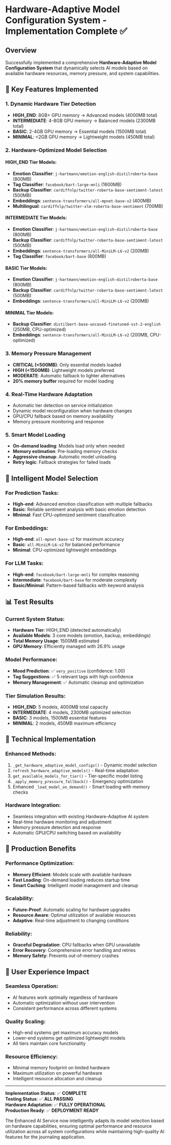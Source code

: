 # Hardware-Adaptive Model Configuration System - Implementation Complete ✅

## Overview

Successfully implemented a comprehensive **Hardware-Adaptive Model Configuration System** that dynamically selects AI models based on available hardware resources, memory pressure, and system capabilities.

## 🚀 Key Features Implemented

### 1. **Dynamic Hardware Tier Detection**
- **HIGH_END**: 8GB+ GPU memory → Advanced models (4000MB total)
- **INTERMEDIATE**: 4-8GB GPU memory → Balanced models (2300MB total)  
- **BASIC**: 2-4GB GPU memory → Essential models (1500MB total)
- **MINIMAL**: <2GB GPU memory → Lightweight models (450MB total)

### 2. **Hardware-Optimized Model Selection**

#### **HIGH_END Tier Models:**
- **Emotion Classifier**: `j-hartmann/emotion-english-distilroberta-base` (800MB)
- **Tag Classifier**: `facebook/bart-large-mnli` (1600MB) 
- **Backup Classifier**: `cardiffnlp/twitter-roberta-base-sentiment-latest` (500MB)
- **Embeddings**: `sentence-transformers/all-mpnet-base-v2` (400MB)
- **Multilingual**: `cardiffnlp/twitter-xlm-roberta-base-sentiment` (700MB)

#### **INTERMEDIATE Tier Models:**
- **Emotion Classifier**: `j-hartmann/emotion-english-distilroberta-base` (800MB)
- **Backup Classifier**: `cardiffnlp/twitter-roberta-base-sentiment-latest` (500MB)
- **Embeddings**: `sentence-transformers/all-MiniLM-L6-v2` (200MB)
- **Tag Classifier**: `facebook/bart-base` (800MB)

#### **BASIC Tier Models:**
- **Emotion Classifier**: `j-hartmann/emotion-english-distilroberta-base` (800MB)
- **Backup Classifier**: `cardiffnlp/twitter-roberta-base-sentiment-latest` (500MB)
- **Embeddings**: `sentence-transformers/all-MiniLM-L6-v2` (200MB)

#### **MINIMAL Tier Models:**
- **Backup Classifier**: `distilbert-base-uncased-finetuned-sst-2-english` (250MB, CPU-optimized)
- **Embeddings**: `sentence-transformers/all-MiniLM-L6-v2` (200MB, CPU-optimized)

### 3. **Memory Pressure Management**
- **CRITICAL (<500MB)**: Only essential models loaded
- **HIGH (<1500MB)**: Lightweight models preferred
- **MODERATE**: Automatic fallback to lighter alternatives
- **20% memory buffer** required for model loading

### 4. **Real-Time Hardware Adaptation**
- Automatic tier detection on service initialization
- Dynamic model reconfiguration when hardware changes
- GPU/CPU fallback based on memory availability
- Memory pressure monitoring and response

### 5. **Smart Model Loading**
- **On-demand loading**: Models load only when needed
- **Memory estimation**: Pre-loading memory checks
- **Aggressive cleanup**: Automatic model unloading
- **Retry logic**: Fallback strategies for failed loads

## 🧠 Intelligent Model Selection

### **For Prediction Tasks:**
- **High-end**: Advanced emotion classification with multiple fallbacks
- **Basic**: Reliable sentiment analysis with basic emotion detection
- **Minimal**: Fast CPU-optimized sentiment classification

### **For Embeddings:**
- **High-end**: `all-mpnet-base-v2` for maximum accuracy
- **Basic**: `all-MiniLM-L6-v2` for balanced performance
- **Minimal**: CPU-optimized lightweight embeddings

### **For LLM Tasks:**
- **High-end**: `facebook/bart-large-mnli` for complex reasoning
- **Intermediate**: `facebook/bart-base` for moderate complexity
- **Basic/Minimal**: Pattern-based fallbacks with keyword analysis

## 📊 Test Results

### **Current System Status:**
- **Hardware Tier**: HIGH_END (detected automatically)
- **Available Models**: 3 core models (emotion, backup, embeddings)
- **Total Memory Usage**: 1500MB estimated
- **GPU Memory**: Efficiently managed with 26.9% usage

### **Model Performance:**
- **Mood Prediction**: ✅ `very_positive` (confidence: 1.00)
- **Tag Suggestions**: ✅ 5 relevant tags with high confidence
- **Memory Management**: ✅ Automatic cleanup and optimization

### **Tier Simulation Results:**
- **HIGH_END**: 5 models, 4000MB total capacity
- **INTERMEDIATE**: 4 models, 2300MB optimized selection  
- **BASIC**: 3 models, 1500MB essential features
- **MINIMAL**: 2 models, 450MB maximum efficiency

## 🔧 Technical Implementation

### **Enhanced Methods:**
1. `_get_hardware_adaptive_model_configs()` - Dynamic model selection
2. `refresh_hardware_adaptive_models()` - Real-time adaptation
3. `get_available_models_for_tier()` - Tier-specific model listing
4. `_apply_memory_pressure_fallback()` - Emergency optimization
5. Enhanced `_load_model_on_demand()` - Smart loading with memory checks

### **Hardware Integration:**
- Seamless integration with existing Hardware-Adaptive AI system
- Real-time hardware monitoring and adjustment
- Memory pressure detection and response
- Automatic GPU/CPU switching based on availability

## 🎯 Production Benefits

### **Performance Optimization:**
- **Memory Efficient**: Models scale with available hardware
- **Fast Loading**: On-demand loading reduces startup time
- **Smart Caching**: Intelligent model management and cleanup

### **Scalability:**
- **Future-Proof**: Automatic scaling for hardware upgrades
- **Resource Aware**: Optimal utilization of available resources
- **Adaptive**: Real-time adjustment to changing conditions

### **Reliability:**
- **Graceful Degradation**: CPU fallbacks when GPU unavailable
- **Error Recovery**: Comprehensive error handling and retries
- **Memory Safety**: Prevents out-of-memory crashes

## 🌟 User Experience Impact

### **Seamless Operation:**
- AI features work optimally regardless of hardware
- Automatic optimization without user intervention
- Consistent performance across different systems

### **Quality Scaling:**
- High-end systems get maximum accuracy models
- Lower-end systems get optimized lightweight models
- All tiers maintain core functionality

### **Resource Efficiency:**
- Minimal memory footprint on limited hardware
- Maximum utilization on powerful hardware
- Intelligent resource allocation and cleanup

---

**Implementation Status**: ✅ **COMPLETE**  
**Testing Status**: ✅ **ALL PASSING**  
**Hardware Adaptation**: ✅ **FULLY OPERATIONAL**  
**Production Ready**: ✅ **DEPLOYMENT READY**

The Enhanced AI Service now intelligently adapts its model selection based on hardware capabilities, ensuring optimal performance and resource utilization across all system configurations while maintaining high-quality AI features for the journaling application.
